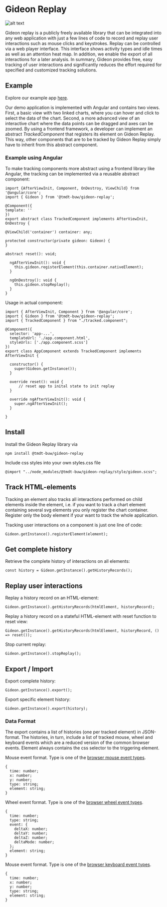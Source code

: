 # Gideon Replay

![alt text](https://github.com/tmdt-buw/gideon-replay/blob/master/img/overview.png)

Gideon replay is a publicly freely available library that can be integrated into any web application with just a few lines of code to record and replay user interactions such as mouse clicks and keystrokes. Replay can be controlled via a web player interface. This interface shows activity types and idle times as well as an attention heat map. In addition, we enable the export of all interactions for a later analysis. In summary, Gideon provides free, easy tracking of user interactions and significantly reduces the effort required for specified and customized tracking solutions.

## Example

Explore our example app [here](https://tmdt-buw.github.io/gideon-replay/).

Our demo application is implemented with Angular and contains two views. First, a basic view with two linked charts, where you can hover and click to select the data of the chart. Second, a more advanced view of an interactive chart where the data points can be dragged and axes can be zoomed.
By using a frontend framework, a developer can implement an abstract _TrackedComponent_ that registers its element on Gideon Replay. This way, other components that are to be tracked by Gideon Replay simply have to inherit from this abstract component.

### Example using Angular
To make tracking components more abstract using a frontend library like Angular, the tracking can be implemented via a reusable abstract component:
```
import {AfterViewInit, Component, OnDestroy, ViewChild} from '@angular/core';
import { Gideon } from '@tmdt-buw/gideon-replay';

@Component({
template: ''
})
export abstract class TrackedComponent implements AfterViewInit, OnDestroy {

@ViewChild('container') container: any;

protected constructor(private gideon: Gideon) {
}

abstract reset(): void;

  ngAfterViewInit(): void {
    this.gideon.registerElement(this.container.nativeElement);
  }
  
  ngOnDestroy(): void {
    this.gideon.stopReplay();
  }
}
```
Usage in actual component:
```
import { AfterViewInit, Component } from '@angular/core';
import { Gideon } from '@tmdt-buw/gideon-replay';
import { TrackedComponent } from "./tracked.component";

@Component({
  selector: 'app-...',
  templateUrl: './app.component.html',
  styleUrls: ['./app.component.scss']
})
export class AppComponent extends TrackedComponent implements AfterViewInit {
  
  constructor() {
    super(Gideon.getInstance());
  }

  override reset(): void {
      // reset app to inital state to init replay
  }

  override ngAfterViewInit(): void {
    super.ngAfterViewInit();
  }

}
```

## Install

Install the Gideon Replay library via

```npm install @tmdt-buw/gideon-replay```

Include css styles into your own styles.css file

```@import "../node_modules/@tmdt-buw/gideon-replay/style/gideon.scss";```

## Track HTML-elements

Tracking an element also tracks all interactions performed on child elements inside the element,
i.e. if you want to track a chart element containing several svg elements you only register the chart container.
Register only the body element if your want to track the whole application.

Tracking user interactions on a component is just one line of code:

```Gideon.getInstance().registerElement(element);```

## Get complete history

Retrieve the complete history of interactions on all elements:

```const history = Gideon.getInstance().getHistoryRecords();```

## Replay user interactions

Replay a history record on an HTML-element:

```Gideon.getInstance().getHistoryRecords(htmlElement, historyRecord);```

Replay a history record on a stateful HTML-element with reset function to reset view:

```Gideon.getInstance().getHistoryRecords(htmlElement, historyRecord, () => reset());```

Stop current replay:

```Gideon.getInstance().stopReplay();```

## Export / Import

Export complete history:

```Gideon.getInstance().export();```

Export specific element history:

```Gideon.getInstance().export(history);```

### Data Format

The export contains a list of histories (one per tracked element) in JSON-format. The histories, in turn, include a list of tracked mouse, wheel and keyboard events which are a reduced version of the common browser events.
Element always contains the css selector to the triggering element.

Mouse event format. Type is one of the [browser mouse event types](https://www.w3schools.com/jsref/obj_mouseevent.asp).
```
{
  time: number;
  x: number;
  y: number;
  type: string;
  element: string;
}
```

Wheel event format. Type is one of the [browser wheel event types](https://www.w3schools.com/jsref/obj_wheelevent.asp).
```
{
  time: number;
  type: string;
  event: {
    deltaX: number;
    deltaY: number;
    deltaZ: number;
    deltaMode: number;
  };
  element: string;
}
```

Mouse event format. Type is one of the [browser keyboard event types](https://www.w3schools.com/jsref/obj_keyboardevent.asp).
```
{
  time: number;
  x: number;
  y: number;
  type: string;
  element: string;
}
```

